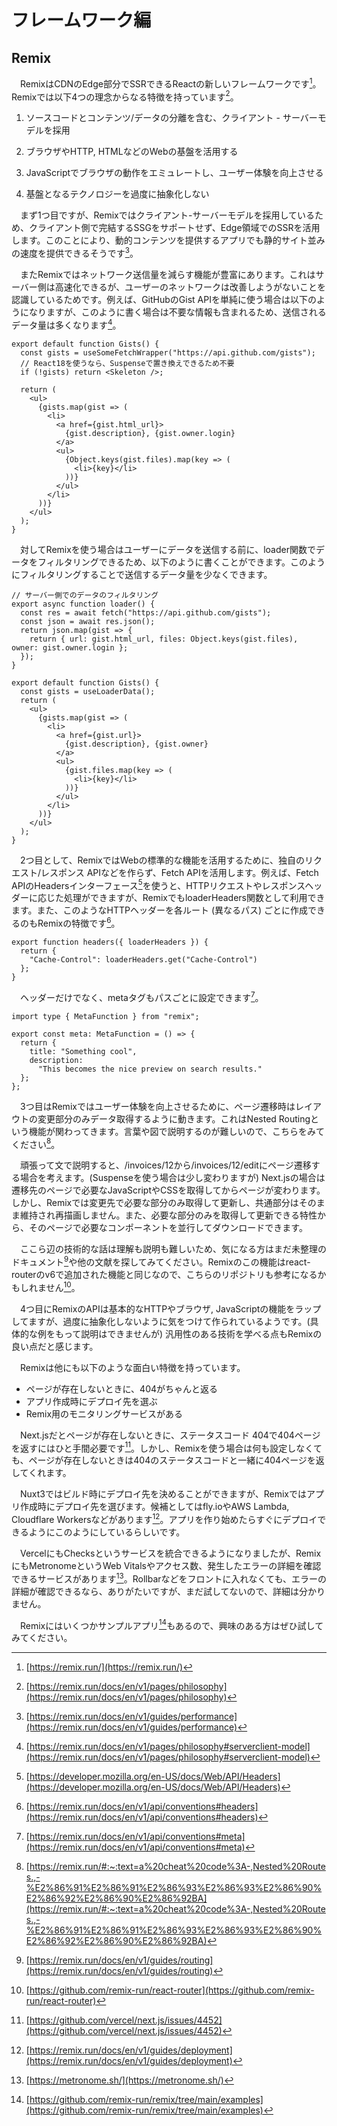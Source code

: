 # フレームワーク編
## Remix
　RemixはCDNのEdge部分でSSRできるReactの新しいフレームワークです[^remix]。Remixでは以下4つの理念からなる特徴を持っています[^remix_philo]。

1. ソースコードとコンテンツ/データの分離を含む、クライアント - サーバーモデルを採用

2. ブラウザやHTTP, HTMLなどのWebの基盤を活用する

3. JavaScriptでブラウザの動作をエミュレートし、ユーザー体験を向上させる
4. 基盤となるテクノロジーを過度に抽象化しない

　まず1つ目ですが、Remixではクライアント-サーバーモデルを採用しているため、クライアント側で完結するSSGをサポートせず、Edge領域でのSSRを活用します。このことにより、動的コンテンツを提供するアプリでも静的サイト並みの速度を提供できるそうです[^remix_performance]。

　またRemixではネットワーク送信量を減らす機能が豊富にあります。これはサーバー側は高速化できるが、ユーザーのネットワークは改善しようがないことを認識しているためです。例えば、GitHubのGist APIを単純に使う場合は以下のようになりますが、このように書く場合は不要な情報も含まれるため、送信されるデータ量は多くなります[^remix_server_client_model]。

```tsx
export default function Gists() {
  const gists = useSomeFetchWrapper("https://api.github.com/gists");
  // React18を使うなら、Suspenseで置き換えできるため不要
  if (!gists) return <Skeleton />;

  return (
    <ul>
      {gists.map(gist => (
        <li>
          <a href={gist.html_url}>
            {gist.description}, {gist.owner.login}
          </a>
          <ul>
            {Object.keys(gist.files).map(key => (
              <li>{key}</li>
            ))}
          </ul>
        </li>
      ))}
    </ul>
  );
}
```

　対してRemixを使う場合はユーザーにデータを送信する前に、loader関数でデータをフィルタリングできるため、以下のように書くことができます。このようにフィルタリングすることで送信するデータ量を少なくできます。

```tsx
// サーバー側でのデータのフィルタリング
export async function loader() {
  const res = await fetch("https://api.github.com/gists");
  const json = await res.json();
  return json.map(gist => {
    return { url: gist.html_url, files: Object.keys(gist.files), owner: gist.owner.login };
  });
}

export default function Gists() {
  const gists = useLoaderData();
  return (
    <ul>
      {gists.map(gist => (
        <li>
          <a href={gist.url}>
            {gist.description}, {gist.owner}
          </a>
          <ul>
            {gist.files.map(key => (
              <li>{key}</li>
            ))}
          </ul>
        </li>
      ))}
    </ul>
  );
}
```

　2つ目として、RemixではWebの標準的な機能を活用するために、独自のリクエスト/レスポンス APIなどを作らず、Fetch APIを活用します。例えば、Fetch APIのHeadersインターフェース[^remix_headers]を使うと、HTTPリクエストやレスポンスヘッダーに応じた処理ができますが、RemixでもloaderHeaders関数として利用できます。また、このようなHTTPヘッダーを各ルート (異なるパス) ごとに作成できるのもRemixの特徴です[^remix_path_headers]。

```tsx
export function headers({ loaderHeaders }) {
  return {
    "Cache-Control": loaderHeaders.get("Cache-Control")
  };
}
```

　ヘッダーだけでなく、metaタグもパスごとに設定できます[^remix_meta_tag]。

```tsx
import type { MetaFunction } from "remix";

export const meta: MetaFunction = () => {
  return {
    title: "Something cool",
    description:
      "This becomes the nice preview on search results."
  };
};
```

　3つ目はRemixではユーザー体験を向上させるために、ページ遷移時はレイアウトの変更部分のみデータ取得するように動きます。これはNested Routingという機能が関わってきます。言葉や図で説明するのが難しいので、こちらをみてください[^remix_routing]。

　頑張って文で説明すると、/invoices/12から/invoices/12/editにページ遷移する場合を考えます。(Suspenseを使う場合は少し変わりますが) Next.jsの場合は遷移先のページで必要なJavaScriptやCSSを取得してからページが変わります。しかし、Remixでは変更先で必要な部分のみ取得して更新し、共通部分はそのまま維持され再描画しません。また、必要な部分のみを取得して更新できる特性から、そのページで必要なコンポーネントを並行してダウンロードできます。

　ここら辺の技術的な話は理解も説明も難しいため、気になる方はまだ未整理のドキュメント[^remix_routing2]や他の文献を探してみてください。Remixのこの機能はreact-routerのv6で追加された機能と同じなので、こちらのリポジトリも参考になるかもしれません[^react_router]。

　4つ目にRemixのAPIは基本的なHTTPやブラウザ, JavaScriptの機能をラップしてますが、過度に抽象化しないように気をつけて作られているようです。(具体的な例をもって説明はできませんが) 汎用性のある技術を学べる点もRemixの良い点だと感じます。

　Remixは他にも以下のような面白い特徴を持っています。

- ページが存在しないときに、404がちゃんと返る 
- アプリ作成時にデプロイ先を選ぶ
- Remix用のモニタリングサービスがある

　Next.jsだとページが存在しないときに、ステータスコード 404で404ページを返すにはひと手間必要です[^nextjs_404]。しかし、Remixを使う場合は何も設定しなくても、ページが存在しないときは404のステータスコードと一緒に404ページを返してくれます。

　Nuxt3ではビルド時にデプロイ先を決めることができますが、Remixではアプリ作成時にデプロイ先を選びます。候補としてはfly.ioやAWS Lambda, Cloudflare Workersなどがあります[^remix_deploy]。アプリを作り始めたらすぐにデプロイできるようにこのようにしているらしいです。

　VercelにもChecksというサービスを統合できるようになりましたが、RemixにもMetronomeというWeb Vitalsやアクセス数、発生したエラーの詳細を確認できるサービスがあります[^remix_metronome]。Rollbarなどをフロントに入れなくても、エラーの詳細が確認できるなら、ありがたいですが、まだ試してないので、詳細は分かりません。

　Remixにはいくつかサンプルアプリ[^remix_sample]もあるので、興味のある方はぜひ試してみてください。

[^remix]: [https://remix.run/](https://remix.run/)
[^remix_philo]: [https://remix.run/docs/en/v1/pages/philosophy](https://remix.run/docs/en/v1/pages/philosophy)
[^remix_performance]: [https://remix.run/docs/en/v1/guides/performance](https://remix.run/docs/en/v1/guides/performance)
[^remix_server_client_model]: [https://remix.run/docs/en/v1/pages/philosophy#serverclient-model](https://remix.run/docs/en/v1/pages/philosophy#serverclient-model)
[^remix_headers]: [https://developer.mozilla.org/en-US/docs/Web/API/Headers](https://developer.mozilla.org/en-US/docs/Web/API/Headers)
[^remix_path_headers]: [https://remix.run/docs/en/v1/api/conventions#headers](https://remix.run/docs/en/v1/api/conventions#headers)
[^remix_meta_tag]: [https://remix.run/docs/en/v1/api/conventions#meta](https://remix.run/docs/en/v1/api/conventions#meta)
[^remix_routing]: [https://remix.run/#:~:text=a%20cheat%20code%3A-,Nested%20Routes.,-%E2%86%91%E2%86%91%E2%86%93%E2%86%93%E2%86%90%E2%86%92%E2%86%90%E2%86%92BA](https://remix.run/#:~:text=a%20cheat%20code%3A-,Nested%20Routes.,-%E2%86%91%E2%86%91%E2%86%93%E2%86%93%E2%86%90%E2%86%92%E2%86%90%E2%86%92BA)
[^remix_routing2]: [https://remix.run/docs/en/v1/guides/routing](https://remix.run/docs/en/v1/guides/routing)
[^react_router]: [https://github.com/remix-run/react-router](https://github.com/remix-run/react-router)
[^nextjs_404]: [https://github.com/vercel/next.js/issues/4452](https://github.com/vercel/next.js/issues/4452)
[^remix_deploy]: [https://remix.run/docs/en/v1/guides/deployment](https://remix.run/docs/en/v1/guides/deployment)
[^remix_metronome]: [https://metronome.sh/](https://metronome.sh/)
[^remix_sample]: [https://github.com/remix-run/remix/tree/main/examples](https://github.com/remix-run/remix/tree/main/examples)
